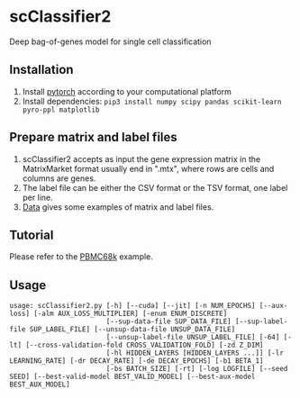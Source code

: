 # scClassifier2
 Deep bag-of-genes model for single cell classification

## Installation
1. Install [pytorch](https://pytorch.org/get-started/locally/) according to your computational platform
2. Install dependencies:
    `pip3 install numpy scipy pandas scikit-learn pyro-ppl matplotlib`

## Prepare matrix and label files
1. scClassifier2 accepts as input the gene expression matrix in the MatrixMarket format usually end in ".mtx", where rows are cells and columns are genes. 
2. The label file can be either the CSV format or the TSV format, one label per line.
3. [Data](https://github.com/ZengFLab/scClassifier2/tree/main/data) gives some examples of matrix and label files.

## Tutorial
Please refer to the [PBMC68k](https://github.com/ZengFLab/scClassifier2/blob/main/pbmc68k_demo.ipynb) example.

## Usage
```
usage: scClassifier2.py [-h] [--cuda] [--jit] [-n NUM_EPOCHS] [--aux-loss] [-alm AUX_LOSS_MULTIPLIER] [-enum ENUM_DISCRETE]
                        [--sup-data-file SUP_DATA_FILE] [--sup-label-file SUP_LABEL_FILE] [--unsup-data-file UNSUP_DATA_FILE]
                        [--unsup-label-file UNSUP_LABEL_FILE] [-64] [-lt] [--cross-validation-fold CROSS_VALIDATION_FOLD] [-zd Z_DIM]
                        [-hl HIDDEN_LAYERS [HIDDEN_LAYERS ...]] [-lr LEARNING_RATE] [-dr DECAY_RATE] [-de DECAY_EPOCHS] [-b1 BETA_1]
                        [-bs BATCH_SIZE] [-rt] [-log LOGFILE] [--seed SEED] [--best-valid-model BEST_VALID_MODEL] [--best-aux-model BEST_AUX_MODEL]
```

